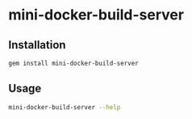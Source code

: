 # mini-docker-build-server

## Installation

``` bash
gem install mini-docker-build-server
```

## Usage

``` bash
mini-docker-build-server --help
```
